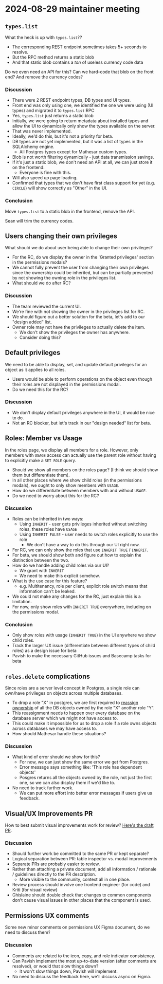# 2024-08-29 maintainer meeting

## `types.list`

What the heck is up with `types.list`??

- The corresponding REST endpoint sometimes takes 5+ seconds to resolve.
- But the RPC method returns a static blob
- And that static blob contains a _ton_ of useless currency code data

Do we even need an API for this? Can we hard-code that blob on the front end? And remove the currency codes?

### Discussion
- There were 2 REST endpoint types, DB types and UI types.
- Front end was only using one, we identified the one we were using (UI types) and migrated it to `types.list` RPC
- Yes, `types.list` just returns a static blob
- Initially, we were going to return metadata about installed types and allow the UI to dynamically only show the types available on the server.
- That was never implemented.
- Ideally, we'd do this, but it's not a priority for beta.
- DB types are not yet implemented, but it was a list of types in the SQLAlchemy engine.
    - All Postgres types except for Mathesar custom types.
- Blob is not worth filtering dynamically - just data transmission savings.
- If it's just a static blob, we don't need an API at all, we can just store it on the frontend.
    - Everyone is fine with this.
- Will also speed up page loading.
- Confirmed that types that we don't have first class support for yet (e.g. `CIRCLE`) will show correctly as "Other" in the UI.

### Conclusion
Move `types.list` to a static blob in the frontend, remove the API.

Sean will trim the currency codes.

## Users changing their own privileges

What should we do about user being able to change their own privileges?

- For the RC, do we display the owner in the 'Granted privileges' section in the permissions modals?
- We cannot fully prevent the user from changing their own privileges since the ownership could be inherited, but can be partially prevented by not showing the owning role in the privileges list.
- What should we do after RC?

### Discussion
- The team reviewed the current UI.
- We're fine with not showing the owner in the privileges list for RC.
- We should figure out a better solution for the beta, let's add to our "design added" list.
- Owner role may not have the privileges to actually delete the item.
    - We don't show the privileges the owner has anywhere.
    - Consider doing this?

## Default privileges

We need to be able to display, set, and update default privileges for an object as it applies to all roles.

- Users would be able to perform operations on the object even though their roles are not displayed in the permissions modal.
- Do we need this for the RC?

### Discussion
- We don't display default privileges anywhere in the UI, it would be nice to do.
- Not an RC blocker, but let's track in our "design needed" list for beta.

## Roles: Member vs Usage

In the roles page, we display all members for a role. However, only members with `USAGE` access can actually use the parent role without having to explicitly make a `SET ROLE` query.

- Should we show all members on the roles page? (I think we should show them but differentiate them).
- In all other places where we show child roles (in the permissions modals), we ought to only show members with `USAGE`.
- How do we differentiate between members with and without `USAGE`.
- Do we need to worry about this for the RC?

### Discussion
- Roles can be inherited in two ways:
    - Using `INHERIT` - user gets privileges inherited without switching roles, these roles have `USAGE`
    - Using `INHERIT FALSE` - user needs to switch roles explicitly to use the role
        - We don't have a way to do this through our UI right now.
- For RC, we can only show the roles that use `INHERIT TRUE` / `INHERIT`.
- For beta, we should show both and figure out how to explain the distinction between the two.
- How do we handle adding child roles via our UI?
    - We grant with `INHERIT`
    - We need to make this explicit somehow.
- What is the use case for this feature?
    - e.g. Multitenancy, role per client, explicit role switch means that information can't be leaked.
- We could not make any changes for the RC, just explain this is a limitation.
- For now, only show roles with `INHERIT TRUE` everywhere, including on the permissions modal.

### Conclusion
- Only show roles with usage (`INHERIT TRUE`) in the UI anywhere we show child roles.
- Track the larger UX issue (differentiate between different types of child roles) as a design issue for beta
- Pavish to make the necessary GitHub issues and Basecamp tasks for beta

## `roles.delete` complications
Since roles are a server level concept in Postgres, a single role can own/have privileges on objects across multiple databases.

- To drop a role "X" in postgres, we are first required to [reassign ownership](https://www.postgresql.org/docs/current/sql-reassign-owned.html) of all the DB objects owned by the role "X" another role "Y".
- This reassignment needs to happen over every database on the database server which we might not have access to.
- This could make it impossible for us to drop a role if a role owns objects across databases we may have access to.
- How should Mathesar handle these situations?

### Discussion
- What kind of error should we show for this?
    - For now, we can just show the same error we get from Postgres.
    - Error message says something like: 'This role has dependent objects'
    - Posgres returns all the objects owned by the role, not just the first one, so we can also display them if we'd like to.
- No need to track further work.
    - We can put more effort into better error messages if users give us feedback.

## Visual/UX Improvements PR
How to best submit visual improvements work for review? [Here's the draft PR](https://github.com/mathesar-foundation/mathesar/pull/3798).

### Discussion
- Should further work be committed to the same PR or kept separate?
- Logical separation between PR: table inspector vs. modal improvements
- Separate PRs are probably easier to review.
- Rather than attaching a private document, add all information / rationale / guidelines directly to the PR description.
    - More visible to the community, context all in one place.
- Review process should involve one frontend engineer (for code) and Kriti (for visual review)
- Ghislaine should double check that changes to common components don't cause visual issues in other places that the component is used.

## Permissions UX comments
Some new minor comments on permissions UX Figma document, do we need to discuss them?

### Discussion
- Comments are related to the icon, copy, and role indicator consistency.
- Can Pavish implement the most up-to-date version (after comments are resolved), or would that slow things down?
    - It won't slow things down, Pavish will implement.
- No need to discuss the feedback here, we'll discuss async on Figma.
